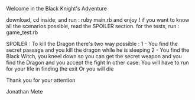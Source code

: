 Welcome in the Black Knight's Adventure 

download, cd inside, and run : ruby main.rb
and enjoy ! 
if you want to know all the scenarios possible, read the SPOILER section.
for the tests, run : game_test.rb

SPOILER : 
To kill the Dragon there's two way possible :
1 - You find the secret passage and you kill the dragon while he is sleeping 
2 - You find the Black Witch, you kneel down so you can get the secret weapon and you find the Dragon and you accept the fight
In other case: 
You will have to run for your life in finding the exit
Or you will die

Thank you for your attention

Jonathan Mete
